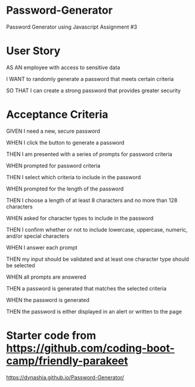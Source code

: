 # Password-Generator
Password Generator using Javascript Assignment #3

# User Story

AS AN employee with access to sensitive data

I WANT to randomly generate a password that meets certain criteria

SO THAT I can create a strong password that provides greater security

# Acceptance Criteria

GIVEN I need a new, secure password

WHEN I click the button to generate a password

THEN I am presented with a series of prompts for password criteria

WHEN prompted for password criteria

THEN I select which criteria to include in the password

WHEN prompted for the length of the password

THEN I choose a length of at least 8 characters and no more than 128 characters

WHEN asked for character types to include in the password

THEN I confirm whether or not to include lowercase, uppercase, numeric, and/or special characters

WHEN I answer each prompt

THEN my input should be validated and at least one character type should be selected

WHEN all prompts are answered

THEN a password is generated that matches the selected criteria

WHEN the password is generated

THEN the password is either displayed in an alert or written to the page




# Starter code from https://github.com/coding-boot-camp/friendly-parakeet

https://dynashia.github.io/Password-Generator/
